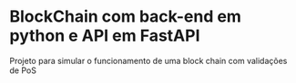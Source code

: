 # BlockChain com back-end em python e API em FastAPI

Projeto para simular o funcionamento de uma block chain com validações de PoS
